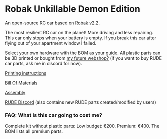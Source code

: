 # Robak Unkillable Demon Edition

An open-source RC car based on [Robak v2.2](https://github.com/robaki-dev/robak/).

The most resilient RC car on the planet! More driving and less repairing. This car only stops when your battery is empty. If you break this car after flying out of your apartment window I failed.

Select your own hardware with the BOM as your guide. All plastic parts can be 3D printed or bought from [my future webshop?]() (if you want to buy RUDE car parts, ask me in discord for now).

[Printing instructions](docs/printing.md)

[Bill Of Materials](docs/BOM.md)

[Assembly](docs/Assembly.md)

[RUDE Discord](https://discord.gg/Cc8tsbZAE3) (also contains new RUDE parts created/modified by users)


### FAQ: What is this car going to cost me?

Complete kit without plastic parts: Low budget: €200. Premium: €400. The BOM lists all premium parts.